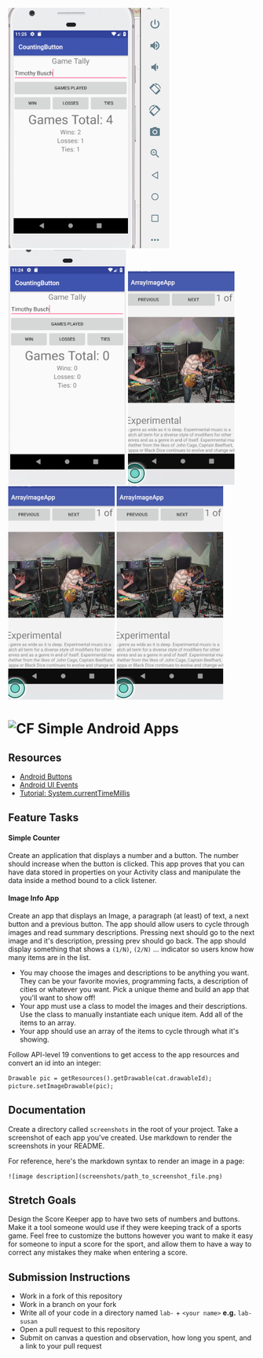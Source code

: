 
![image description](https://github.com/GoldBeardSea/26-simple-android-apps/blob/master/screenshots/click1.png)
![image description](https://github.com/GoldBeardSea/26-simple-android-apps/blob/master/screenshots/click2.png)
![image description](https://github.com/GoldBeardSea/26-simple-android-apps/blob/master/screenshots/images1.png)
![image description](https://github.com/GoldBeardSea/26-simple-android-apps/blob/master/screenshots/images1.png)
![image description](https://github.com/GoldBeardSea/26-simple-android-apps/blob/master/screenshots/images1.png)

# ![CF](http://i.imgur.com/7v5ASc8.png) Simple Android Apps

## Resources  
  * [Android Buttons](https://developer.android.com/guide/topics/ui/controls/button.html)
  * [Android UI Events](https://developer.android.com/guide/topics/ui/ui-events.html)
  * [Tutorial: System.currentTimeMillis](https://www.tutorialspoint.com/java/lang/system_currenttimemillis.htm)
  
## Feature Tasks  
#### Simple Counter
Create an application that displays a number and a button. The number should
increase when the button is clicked. This app proves that you can have data
stored in properties on your Activity class and manipulate the data inside a
method bound to a click listener.

#### Image Info App
Create an app that displays an Image, a paragraph (at least) of text, a next
button and a previous button. The app should allow users to cycle through images
and read summary descriptions. Pressing next should go to the next image and
it's description, pressing prev should go back. The app should display something
that shows a `(1/N)`, `(2/N)` ... indicator so users know how many items are
in the list.

* You may choose the images and descriptions to be anything you want. They can
  be your favorite movies, programming facts, a description of cities or
  whatever you want. Pick a unique theme and build an app that you'll want to
  show off!
* Your app must use a class to model the images and their descriptions.
  Use the class to manually instantiate each unique item. Add all of the items
  to an array.
* Your app should use an array of the items to cycle through what it's showing.

Follow API-level 19 conventions to get access to the app resources and convert
an id into an integer:

```
Drawable pic = getResources().getDrawable(cat.drawableId);
picture.setImageDrawable(pic);
```

## Documentation
Create a directory called `screenshots` in the root of your project. Take a
screenshot of each app you've created. Use markdown to render the screenshots
in your README.

For reference, here's the markdown syntax to render an image in a page:

```
![image description](screenshots/path_to_screenshot_file.png)
```

## Stretch Goals
Design the Score Keeper app to have two sets of numbers and
buttons. Make it a tool someone would use if they were keeping track of
a sports game. Feel free to customize the buttons however you want to make it
easy for someone to input a score for the sport, and allow them to have a way
to correct any mistakes they make when entering a score.

## Submission Instructions
* Work in a fork of this repository
* Work in a branch on your fork
* Write all of your code in a directory named `lab-` + `<your name>` **e.g.** `lab-susan`
* Open a pull request to this repository
* Submit on canvas a question and observation, how long you spent, and a link to
  your pull request
